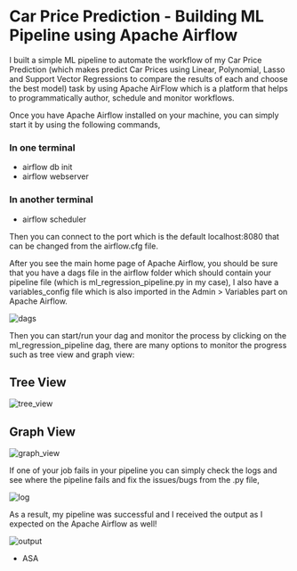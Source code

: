 # Car Price Prediction - Building ML Pipeline using Apache Airflow

I built a simple ML pipeline to automate the workflow of my Car Price Prediction (which makes predict Car Prices using Linear, Polynomial, Lasso and Support Vector Regressions to compare the results of each and choose the best model) task by using Apache AirFlow which is a platform that helps to programmatically author, schedule and monitor workflows.

Once you have Apache Airflow installed on your machine, you can simply start it by using the following commands,

### In one terminal
- airflow db init
- airflow webserver

### In another terminal 
- airflow scheduler

Then you can connect to the port which is the default localhost:8080 that can be changed from the airflow.cfg file.

After you see the main home page of Apache Airflow, you should be sure that you have a dags file in the airflow folder which should contain your pipeline file (which is ml_regression_pipeline.py in my case), I also have a variables_config file which is also imported in the Admin > Variables part on Apache Airflow.

![dags](https://user-images.githubusercontent.com/84930400/130382829-c2d17405-de4f-4102-bff8-766b7e736dd0.PNG)

Then you can start/run your dag and monitor the process by clicking on the ml_regression_pipeline dag, there are many options to monitor the progress such as tree view and graph view:

## Tree View

![tree_view](https://user-images.githubusercontent.com/84930400/130381800-cf80e05b-a12e-4e8a-90e6-6af1c3afc6e6.PNG)

## Graph View

![graph_view](https://user-images.githubusercontent.com/84930400/130381803-f3c81f28-92db-4253-bc1c-b3a28ca82f10.PNG)

If one of your job fails in your pipeline you can simply check the logs and see where the pipeline fails and fix the issues/bugs from the .py file,

![log](https://user-images.githubusercontent.com/84930400/130383267-19017a89-8ca3-4e04-baeb-dd66359a2daf.PNG)

As a result, my pipeline was successful and I received the output as I expected on the Apache Airflow as well!

![output](https://user-images.githubusercontent.com/84930400/130383833-3832eef0-7509-4d44-9f63-fd475e542818.PNG)

- ASA

